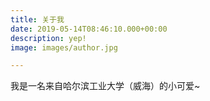 ```yaml
---
title: 关于我
date: 2019-05-14T08:46:10.000+00:00
description: yep!
image: images/author.jpg

---
```

我是一名来自哈尔滨工业大学（威海）的小可爱\~